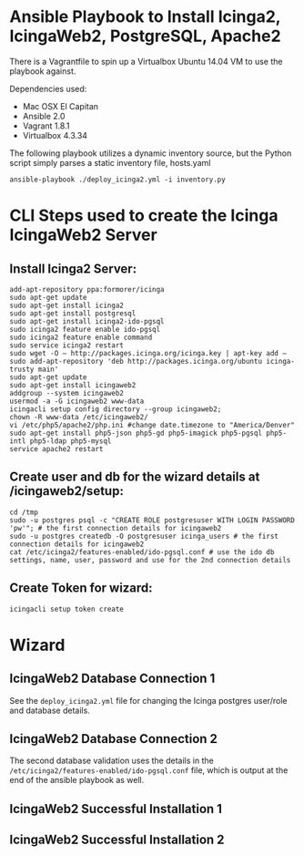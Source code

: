 Ansible Playbook to Install Icinga2, IcingaWeb2, PostgreSQL, Apache2
====================================================================

There is a Vagrantfile to spin up a Virtualbox Ubuntu 14.04 VM to use the playbook against.

Dependencies used:
* Mac OSX El Capitan
* Ansible 2.0
* Vagrant 1.8.1
* Virtualbox 4.3.34

The following playbook utilizes a dynamic inventory source, but the Python script simply parses a static inventory file, hosts.yaml
```
ansible-playbook ./deploy_icinga2.yml -i inventory.py
```

CLI Steps used to create the Icinga IcingaWeb2 Server
=====================================================

Install Icinga2 Server:
-----------------------

```    
add-apt-repository ppa:formorer/icinga
sudo apt-get update
sudo apt-get install icinga2
sudo apt-get install postgresql
sudo apt-get install icinga2-ido-pgsql
sudo icinga2 feature enable ido-pgsql
sudo icinga2 feature enable command
sudo service icinga2 restart
sudo wget -O – http://packages.icinga.org/icinga.key | apt-key add –
sudo add-apt-repository 'deb http://packages.icinga.org/ubuntu icinga-trusty main'
sudo apt-get update
sudo apt-get install icingaweb2
addgroup --system icingaweb2
usermod -a -G icingaweb2 www-data
icingacli setup config directory --group icingaweb2;
chown -R www-data /etc/icingaweb2/
vi /etc/php5/apache2/php.ini #change date.timezone to "America/Denver"
sudo apt-get install php5-json php5-gd php5-imagick php5-pgsql php5-intl php5-ldap php5-mysql
service apache2 restart
```

Create user and db for the wizard details at <host>/icingaweb2/setup:
---------------------------------------------------------------------
```
cd /tmp
sudo -u postgres psql -c "CREATE ROLE postgresuser WITH LOGIN PASSWORD 'pw'"; # the first connection details for icingaweb2
sudo -u postgres createdb -O postgresuser icinga_users # the first connection details for icingaweb2
cat /etc/icinga2/features-enabled/ido-pgsql.conf # use the ido db settings, name, user, password and use for the 2nd connection details
```

Create Token for wizard:
------------------------
```
icingacli setup token create 
```

Wizard
======

IcingaWeb2 Database Connection 1
--------------------------------
See the ```deploy_icinga2.yml``` file for changing the Icinga postgres user/role and database details.


[database 1]: https://raw.githubusercontent.com/chrisjalinsky/ansible-icinga2/master/wizard_images/database_connection1.png "Icingaweb2 Database details created in Ansible playbook"


IcingaWeb2 Database Connection 2
--------------------------------
The second database validation uses the details in the ```/etc/icinga2/features-enabled/ido-pgsql.conf``` file, which is output at the end of the ansible playbook as well.


[database 2]: https://raw.githubusercontent.com/chrisjalinsky/ansible-icinga2/master/wizard_images/database_connection2.png "Icing IDO Database details created in features file"

IcingaWeb2 Successful Installation 1
------------------------------------
[database 1]: https://raw.githubusercontent.com/chrisjalinsky/ansible-icinga2/master/wizard_images/icingaweb2_success1.png "Installation success 1"


IcingaWeb2 Successful Installation 2
------------------------------------
[database 2]: https://raw.githubusercontent.com/chrisjalinsky/ansible-icinga2/master/wizard_images/icingaweb2_success2.png "Installation success 2"